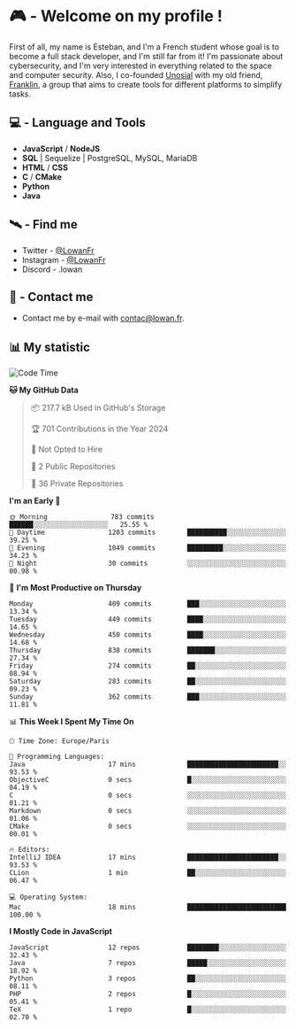 # 🎮 - Welcome on my profile !
First of all, my name is Esteban, and I'm a French student whose goal is to become a full stack developer, and I'm still far from it!
I'm passionate about cybersecurity, and I'm very interested in everything related to the space and computer security.
Also, I co-founded [Unosial](https://github.com/Unosial) with my old friend, [Franklin](https://github.com/AbaFranklin/), a group that aims to create tools for different platforms to simplify tasks. 



## 💻 - Language and Tools
- **JavaScript** / **NodeJS**
- **SQL** | Sequelize | PostgreSQL, MySQL, MariaDB
- **HTML** / **CSS**
- **C** / **CMake**
- **Python**
- **Java**

## 🛰️ - Find me

 - Twitter - [@LowanFr](https://twitter.com/LowanFr/)
 - Instagram - [@LowanFr](https://instagram.com/LowanFr)
 - Discord -  .lowan
 
## 📡 - Contact me
 - Contact me by e-mail with [contac@lowan.fr](mailto:contact@lowan.fr).

## 📊 My statistic
<!--START_SECTION:waka-->
![Code Time](http://img.shields.io/badge/Code%20Time-1%2C100%20hrs%2018%20mins-blue)

**🐱 My GitHub Data** 

> 📦 217.7 kB Used in GitHub's Storage 
 > 
> 🏆 701 Contributions in the Year 2024
 > 
> 🚫 Not Opted to Hire
 > 
> 📜 2 Public Repositories 
 > 
> 🔑 36 Private Repositories 
 > 
**I'm an Early 🐤** 

```text
🌞 Morning                783 commits         ██████░░░░░░░░░░░░░░░░░░░   25.55 % 
🌆 Daytime                1203 commits        ██████████░░░░░░░░░░░░░░░   39.25 % 
🌃 Evening                1049 commits        █████████░░░░░░░░░░░░░░░░   34.23 % 
🌙 Night                  30 commits          ░░░░░░░░░░░░░░░░░░░░░░░░░   00.98 % 
```
📅 **I'm Most Productive on Thursday** 

```text
Monday                   409 commits         ███░░░░░░░░░░░░░░░░░░░░░░   13.34 % 
Tuesday                  449 commits         ████░░░░░░░░░░░░░░░░░░░░░   14.65 % 
Wednesday                450 commits         ████░░░░░░░░░░░░░░░░░░░░░   14.68 % 
Thursday                 838 commits         ███████░░░░░░░░░░░░░░░░░░   27.34 % 
Friday                   274 commits         ██░░░░░░░░░░░░░░░░░░░░░░░   08.94 % 
Saturday                 283 commits         ██░░░░░░░░░░░░░░░░░░░░░░░   09.23 % 
Sunday                   362 commits         ███░░░░░░░░░░░░░░░░░░░░░░   11.81 % 
```


📊 **This Week I Spent My Time On** 

```text
🕑︎ Time Zone: Europe/Paris

💬 Programming Languages: 
Java                     17 mins             ███████████████████████░░   93.53 % 
ObjectiveC               0 secs              █░░░░░░░░░░░░░░░░░░░░░░░░   04.19 % 
C                        0 secs              ░░░░░░░░░░░░░░░░░░░░░░░░░   01.21 % 
Markdown                 0 secs              ░░░░░░░░░░░░░░░░░░░░░░░░░   01.06 % 
CMake                    0 secs              ░░░░░░░░░░░░░░░░░░░░░░░░░   00.01 % 

🔥 Editors: 
IntelliJ IDEA            17 mins             ███████████████████████░░   93.53 % 
CLion                    1 min               ██░░░░░░░░░░░░░░░░░░░░░░░   06.47 % 

💻 Operating System: 
Mac                      18 mins             █████████████████████████   100.00 % 
```

**I Mostly Code in JavaScript** 

```text
JavaScript               12 repos            ████████░░░░░░░░░░░░░░░░░   32.43 % 
Java                     7 repos             █████░░░░░░░░░░░░░░░░░░░░   18.92 % 
Python                   3 repos             ██░░░░░░░░░░░░░░░░░░░░░░░   08.11 % 
PHP                      2 repos             █░░░░░░░░░░░░░░░░░░░░░░░░   05.41 % 
TeX                      1 repo              █░░░░░░░░░░░░░░░░░░░░░░░░   02.70 % 
```




<!--END_SECTION:waka-->
